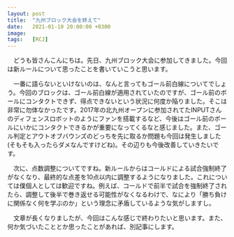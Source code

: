 ```yaml
---
layout: post
title:  "九州ブロック大会を終えて"
date:   2021-01-10 20:00:00 +0300
image:  
tags:   [RCJ]
---
```

 　どうも皆さんこんにちは。先日、九州ブロック大会に参加してきました。今回は新ルールについて思ったことを書いていこうと思います。
 
　一番に語らないといけないのは、なんと言ってもゴール前白線についてでしょう。今回のブロックは、ゴール前白線が適用されていたのですが、ゴール前のボールにコンタクトできず、得点できないという状況に何度か陥りました。そこは非常に勿体なかったです。2017年の北九州オープンに参加されてたINPUTさんのディフェンスロボットのようにファンを搭載するなど、今後はゴール前のボールにいかにコンタクトできるかが重要になってくるなと感じました。また、ゴール判定とアウトオブバウンズのどっちを先に取るか問題も今回は発生しました(そもそも入ったらダメなんですけどね)。その辺りも今後改善していきたいです。

　次に、点数調整についてですね。新ルールからはコールドによる試合強制終了がなくなり、最終的な点差を10点以内に調整するようになりました。これについては僕個人としては歓迎ですね。例えば、コールドで前半で試合を強制終了されたら、調整して後半で巻き返せる可能性がなくなるわけで、なにより「勝ち負けに関係なく何を学ぶのか」という理念に矛盾しているような気がしますし。

　文章が長くなりましたが、今回はこんな感じで終わりたいと思います。また、何か気づいたこととか思ったことがあれば、別記事にします。
